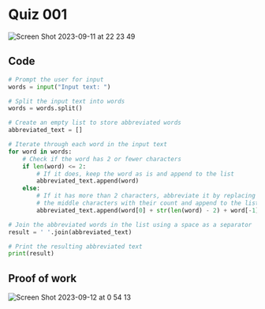 # Quiz 001
<img width="max" alt="Screen Shot 2023-09-11 at 22 23 49" src="https://github.com/hasmhib/unit1-2024/assets/142870448/0ff54b81-4352-4ecb-83ef-fccf7b9edc21">

## Code

```py
# Prompt the user for input
words = input("Input text: ")

# Split the input text into words
words = words.split()

# Create an empty list to store abbreviated words
abbreviated_text = []

# Iterate through each word in the input text
for word in words:
    # Check if the word has 2 or fewer characters
    if len(word) <= 2:
        # If it does, keep the word as is and append to the list
        abbreviated_text.append(word)
    else:
        # If it has more than 2 characters, abbreviate it by replacing
        # the middle characters with their count and append to the list
        abbreviated_text.append(word[0] + str(len(word) - 2) + word[-1])

# Join the abbreviated words in the list using a space as a separator
result = ' '.join(abbreviated_text)

# Print the resulting abbreviated text
print(result)
```

## Proof of work
<img width="max" alt="Screen Shot 2023-09-12 at 0 54 13" src="https://github.com/hasmhib/unit1-2024/assets/142870448/71477710-e651-451a-a476-fc9976b944d6">

